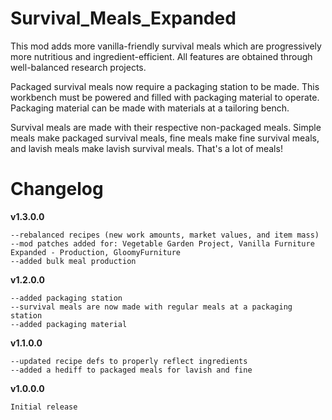 # Survival_Meals_Expanded
This mod adds more vanilla-friendly survival meals which are progressively more nutritious and ingredient-efficient.
All features are obtained through well-balanced research projects.

Packaged survival meals now require a packaging station to be made. This workbench must be powered and filled with packaging material to operate. Packaging material can be made with materials at a tailoring bench.

Survival meals are made with their respective non-packaged meals. Simple meals make packaged survival meals, fine meals make fine survival meals, and lavish meals make lavish survival meals. That's a lot of meals!

# Changelog
**v1.3.0.0**
```
--rebalanced recipes (new work amounts, market values, and item mass)
--mod patches added for: Vegetable Garden Project, Vanilla Furniture Expanded - Production, GloomyFurniture
--added bulk meal production
```
**v1.2.0.0**
```
--added packaging station
--survival meals are now made with regular meals at a packaging station
--added packaging material
```
**v1.1.0.0**
```
--updated recipe defs to properly reflect ingredients
--added a hediff to packaged meals for lavish and fine
```
**v1.0.0.0**
```
Initial release
```

